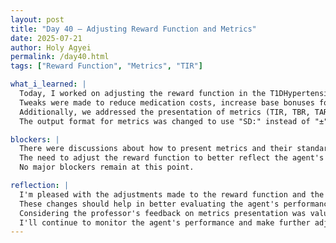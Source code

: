 ```yaml
---
layout: post
title: "Day 40 – Adjusting Reward Function and Metrics"
date: 2025-07-21
author: Holy Agyei
permalink: /day40.html
tags: ["Reward Function", "Metrics", "TIR"]

what_i_learned: |
  Today, I worked on adjusting the reward function in the T1DHypertensionEnvironment to better align with the agent's performance. 
  Tweaks were made to reduce medication costs, increase base bonuses for being in range, and adjust out-of-range penalties. 
  Additionally, we addressed the presentation of metrics (TIR, TBR, TAR) and their standard deviations to avoid implying an additive range that could exceed 100%. 
  The output format for metrics was changed to use "SD:" instead of "±" for clarity.

blockers: |
  There were discussions about how to present metrics and their standard deviations accurately. 
  The need to adjust the reward function to better reflect the agent's good performance was identified. 
  No major blockers remain at this point.

reflection: |
  I'm pleased with the adjustments made to the reward function and the metrics presentation. 
  These changes should help in better evaluating the agent's performance and aligning rewards with desired outcomes. 
  Considering the professor's feedback on metrics presentation was valuable. 
  I'll continue to monitor the agent's performance and make further adjustments as needed.
---
```

